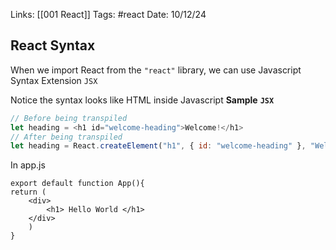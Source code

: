 
Links: [[001 React]]
Tags: #react 
Date: 10/12/24

## React Syntax 

When we import React from the `"react"` library, we can use Javascript Syntax Extension `JSX`

Notice the syntax looks like HTML inside Javascript
**Sample** **`JSX`**
```js
// Before being transpiled
let heading = <h1 id="welcome-heading">Welcome!</h1>
// After being transpiled
let heading = React.createElement("h1", { id: "welcome-heading" }, "Welcome!");
```


In app.js

```JS
export default function App(){
return (
	<div>
		<h1> Hello World </h1>
	</div>
	)
}
```
